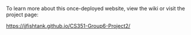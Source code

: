 To learn more about this once-deployed website, view the wiki or visit the project page:

https://jjfishtank.github.io/CS351-Group6-Project2/
